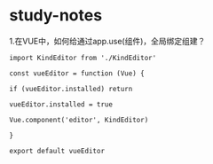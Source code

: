 # study-notes
1.在VUE中，如何给通过app.use(组件)，全局绑定组建？

`import KindEditor from './KindEditor'`

`const vueEditor = function (Vue) {`

 `if (vueEditor.installed) return`

 `vueEditor.installed = true`

 `Vue.component('editor', KindEditor)`

`}`

`export default vueEditor`